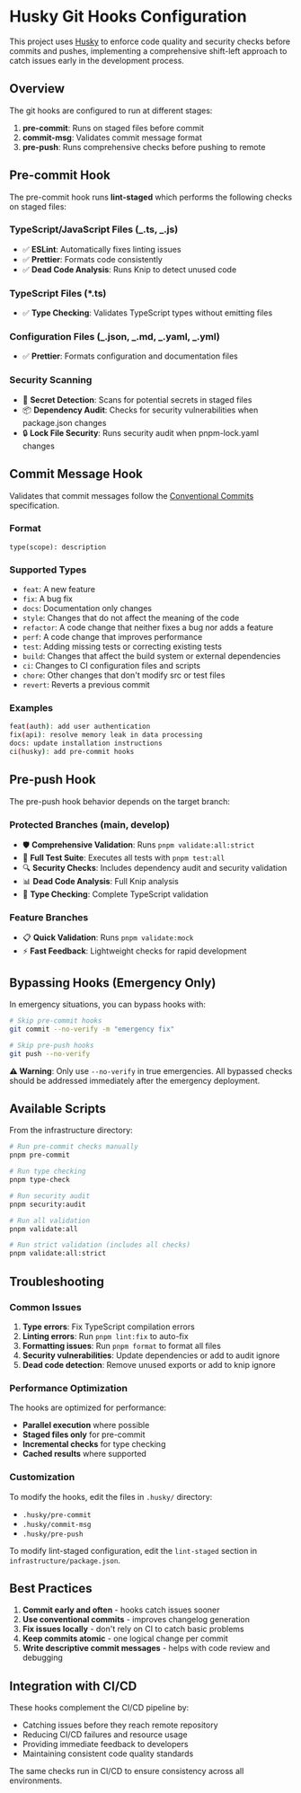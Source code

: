 # Husky Git Hooks Configuration

This project uses [Husky](https://typicode.github.io/husky/) to enforce code quality and security checks before commits and pushes, implementing a comprehensive shift-left approach to catch issues early in the development process.

## Overview

The git hooks are configured to run at different stages:

1. **pre-commit**: Runs on staged files before commit
2. **commit-msg**: Validates commit message format
3. **pre-push**: Runs comprehensive checks before pushing to remote

## Pre-commit Hook

The pre-commit hook runs **lint-staged** which performs the following checks on staged files:

### TypeScript/JavaScript Files (_.ts, _.js)

- ✅ **ESLint**: Automatically fixes linting issues
- ✅ **Prettier**: Formats code consistently
- ✅ **Dead Code Analysis**: Runs Knip to detect unused code

### TypeScript Files (\*.ts)

- ✅ **Type Checking**: Validates TypeScript types without emitting files

### Configuration Files (_.json, _.md, _.yaml, _.yml)

- ✅ **Prettier**: Formats configuration and documentation files

### Security Scanning

- 🔐 **Secret Detection**: Scans for potential secrets in staged files
- 📦 **Dependency Audit**: Checks for security vulnerabilities when package.json changes
- 🔒 **Lock File Security**: Runs security audit when pnpm-lock.yaml changes

## Commit Message Hook

Validates that commit messages follow the [Conventional Commits](https://www.conventionalcommits.org/) specification.

### Format

```
type(scope): description
```

### Supported Types

- `feat`: A new feature
- `fix`: A bug fix
- `docs`: Documentation only changes
- `style`: Changes that do not affect the meaning of the code
- `refactor`: A code change that neither fixes a bug nor adds a feature
- `perf`: A code change that improves performance
- `test`: Adding missing tests or correcting existing tests
- `build`: Changes that affect the build system or external dependencies
- `ci`: Changes to CI configuration files and scripts
- `chore`: Other changes that don't modify src or test files
- `revert`: Reverts a previous commit

### Examples

```bash
feat(auth): add user authentication
fix(api): resolve memory leak in data processing
docs: update installation instructions
ci(husky): add pre-commit hooks
```

## Pre-push Hook

The pre-push hook behavior depends on the target branch:

### Protected Branches (main, develop)

- 🛡️ **Comprehensive Validation**: Runs `pnpm validate:all:strict`
- 🧪 **Full Test Suite**: Executes all tests with `pnpm test:all`
- 🔍 **Security Checks**: Includes dependency audit and security validation
- 📊 **Dead Code Analysis**: Full Knip analysis
- 🎯 **Type Checking**: Complete TypeScript validation

### Feature Branches

- 📋 **Quick Validation**: Runs `pnpm validate:mock`
- ⚡ **Fast Feedback**: Lightweight checks for rapid development

## Bypassing Hooks (Emergency Only)

In emergency situations, you can bypass hooks with:

```bash
# Skip pre-commit hooks
git commit --no-verify -m "emergency fix"

# Skip pre-push hooks
git push --no-verify
```

**⚠️ Warning**: Only use `--no-verify` in true emergencies. All bypassed checks should be addressed immediately after the emergency deployment.

## Available Scripts

From the infrastructure directory:

```bash
# Run pre-commit checks manually
pnpm pre-commit

# Run type checking
pnpm type-check

# Run security audit
pnpm security:audit

# Run all validation
pnpm validate:all

# Run strict validation (includes all checks)
pnpm validate:all:strict
```

## Troubleshooting

### Common Issues

1. **Type errors**: Fix TypeScript compilation errors
2. **Linting errors**: Run `pnpm lint:fix` to auto-fix
3. **Formatting issues**: Run `pnpm format` to format all files
4. **Security vulnerabilities**: Update dependencies or add to audit ignore
5. **Dead code detection**: Remove unused exports or add to knip ignore

### Performance Optimization

The hooks are optimized for performance:

- **Parallel execution** where possible
- **Staged files only** for pre-commit
- **Incremental checks** for type checking
- **Cached results** where supported

### Customization

To modify the hooks, edit the files in `.husky/` directory:

- `.husky/pre-commit`
- `.husky/commit-msg`
- `.husky/pre-push`

To modify lint-staged configuration, edit the `lint-staged` section in `infrastructure/package.json`.

## Best Practices

1. **Commit early and often** - hooks catch issues sooner
2. **Use conventional commits** - improves changelog generation
3. **Fix issues locally** - don't rely on CI to catch basic problems
4. **Keep commits atomic** - one logical change per commit
5. **Write descriptive commit messages** - helps with code review and debugging

## Integration with CI/CD

These hooks complement the CI/CD pipeline by:

- Catching issues before they reach remote repository
- Reducing CI/CD failures and resource usage
- Providing immediate feedback to developers
- Maintaining consistent code quality standards

The same checks run in CI/CD to ensure consistency across all environments.
